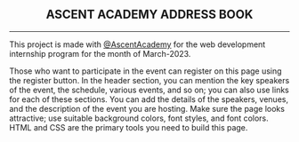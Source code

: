 <!DOCTYPE html>
<html lang="en" dir="ltr">

<head>
    <meta charset="utf-8">
    <meta name="viewport" content="width=device-width, initial-scale=1.0">
    <link rel="stylesheet" href="style.css">
    <link rel="stylesheet" href="https://cdnjs.cloudflare.com/ajax/libs/font-awesome/5.14.0/css/all.min.css">
</head>

<body>
<h2 style="text-align:center;"> ASCENT ACADEMY ADDRESS BOOK </h2>
<hr>
<p>
This project is made with 
<a href="#">@AscentAcademy</a> for the web development internship program for the month of March-2023. <br>

Those who want to participate in the event can register on this page using the register button. In the
header section, you can mention the key speakers of the event, the schedule, various events, and so
on; you can also use links for each of these sections. You can add the details of the speakers,
venues, and the description of the event you are hosting. Make sure the page looks attractive; use
suitable background colors, font styles, and font colors. HTML and CSS are the primary tools you
need to build this page.
</p>

</body>
</html>
